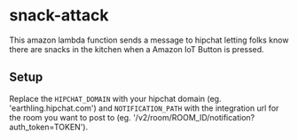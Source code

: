# snack-attack

This amazon lambda function sends a message to hipchat letting folks know there are snacks in the kitchen when a Amazon IoT Button is pressed. 

## Setup

Replace the `HIPCHAT_DOMAIN` with your hipchat domain (eg. 'earthling.hipchat.com') and `NOTIFICATION_PATH` with the integration url for the room you want to post to (eg. '/v2/room/ROOM_ID/notification?auth_token=TOKEN').

